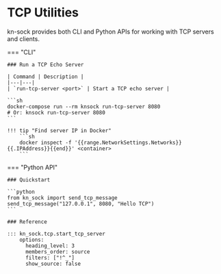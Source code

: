 # TCP Utilities

kn-sock provides both CLI and Python APIs for working with TCP servers and clients.

=== "CLI"

    ### Run a TCP Echo Server

    | Command | Description |
    |---|---|
    | `run-tcp-server <port>` | Start a TCP echo server |

    ```sh
    docker-compose run --rm knsock run-tcp-server 8080
    # Or: knsock run-tcp-server 8080
    ```

    !!! tip "Find server IP in Docker"
        ```sh
        docker inspect -f '{{range.NetworkSettings.Networks}}{{.IPAddress}}{{end}}' <container>
        ```

=== "Python API"

    ### Quickstart

    ```python
    from kn_sock import send_tcp_message
    send_tcp_message("127.0.0.1", 8080, "Hello TCP")
    ```

    ### Reference

    ::: kn_sock.tcp.start_tcp_server
        options:
          heading_level: 3
          members_order: source
          filters: ["!^_"]
          show_source: false

